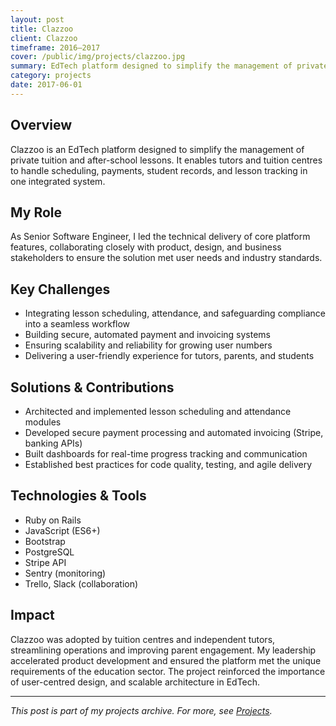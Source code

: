 ```yaml
---
layout: post
title: Clazzoo
client: Clazzoo
timeframe: 2016–2017
cover: /public/img/projects/clazzoo.jpg
summary: EdTech platform designed to simplify the management of private tuition and after-school lessons, enabling tutors and tuition centres to handle scheduling, payments, student records, and lesson tracking in one integrated system.
category: projects
date: 2017-06-01
---
```


## Overview

Clazzoo is an EdTech platform designed to simplify the management of private tuition and after-school lessons. It enables tutors and tuition centres to handle scheduling, payments, student records, and lesson tracking in one integrated system.

## My Role

As Senior Software Engineer, I led the technical delivery of core platform features, collaborating closely with product, design, and business stakeholders to ensure the solution met user needs and industry standards.

## Key Challenges

- Integrating lesson scheduling, attendance, and safeguarding compliance into a seamless workflow
- Building secure, automated payment and invoicing systems
- Ensuring scalability and reliability for growing user numbers
- Delivering a user-friendly experience for tutors, parents, and students

## Solutions & Contributions

- Architected and implemented lesson scheduling and attendance modules
- Developed secure payment processing and automated invoicing (Stripe, banking APIs)
- Built dashboards for real-time progress tracking and communication
- Established best practices for code quality, testing, and agile delivery

## Technologies & Tools

- Ruby on Rails
- JavaScript (ES6+)
- Bootstrap
- PostgreSQL
- Stripe API
- Sentry (monitoring)
- Trello, Slack (collaboration)

## Impact

Clazzoo was adopted by tuition centres and independent tutors, streamlining operations and improving parent engagement. My leadership accelerated product development and ensured the platform met the unique requirements of the education sector. The project reinforced the importance of user-centred design, and scalable architecture in EdTech.

---

*This post is part of my projects archive. For more, see [Projects](/projects/).*
